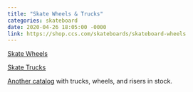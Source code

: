 ```yaml
---
title: "Skate Wheels & Trucks"
categories: skateboard
date: 2020-04-26 18:05:00 -0000
link: https://shop.ccs.com/skateboards/skateboard-wheels
---
```

[Skate Wheels](https://shop.ccs.com/skateboards/skateboard-wheels)

[Skate Trucks](https://shop.ccs.com/skateboards/skateboard-trucks)

[Another catalog](https://www.warehouseskateboards.com/skateboard-trucks) with trucks, wheels, and risers in stock.